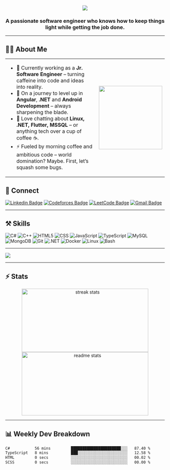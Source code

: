 <h1 align="center">
  <img src="https://readme-typing-svg.herokuapp.com/?font=Righteous&size=35&center=true&vCenter=true&width=500&height=70&duration=4000&lines=Hi+There!+👋;+I'm+Akib;" />
</h1>

<h3 align="center">
  A passionate software engineer who knows how to keep things light while getting the job done.
</h3>

---


## 👨‍💻 About Me

<table>
  <tr>
    <td valign="top" width="75%">
  
- 🔭 Currently working as a **Jr. Software Engineer** – turning caffeine into code and ideas into reality.  
- 🌱 On a journey to level up in **Angular**, **.NET** and **Android Development** – always sharpening the blade.  
- 💬 Love chatting about **Linux, .NET, Flutter, MSSQL** – or anything tech over a cup of coffee ☕.  
- ⚡ Fueled by morning coffee and ambitious code – world domination? Maybe. First, let’s squash some bugs.

</td>
    <td>
      <img src="https://raw.githubusercontent.com/TheDudeThatCode/TheDudeThatCode/master/Assets/Designer.gif" width="200"/>
    </td>
  </tr>
</table>


## 🔗 Connect

[![Linkedin Badge](https://img.shields.io/badge/-Akib-0e76a8?style=flat&labelColor=0e76a8&logo=linkedin&logoColor=white)](https://www.linkedin.com/in/akib99/) 
[![Codeforces Badge](https://img.shields.io/badge/Codeforces-445f9d?style=flat&logo=Codeforces&logoColor=white)](https://codeforces.com/profile/Xenon01) 
[![LeetCode Badge](https://img.shields.io/badge/-LeetCode-FFA116?style=flat&logo=LeetCode&logoColor=black)](https://leetcode.com/dekacore/) 
[![Gmail Badge](https://img.shields.io/badge/Gmail-D14836?style=flat&logo=gmail&logoColor=white)](mailto:saidulislamakib99@gmail.com)

---

## ⚒️ Skills

<p align="left">
  <img alt="C#" src="https://img.shields.io/badge/-C%23-239120?style=flat-square&logo=c-sharp&logoColor=white" />
  <img alt="C++" src="https://img.shields.io/badge/-C%2B%2B-00599C?style=flat-square&logo=c%2B%2B&logoColor=white" />
  <img alt="HTML5" src="https://img.shields.io/badge/-HTML5-E34F26?style=flat-square&logo=html5&logoColor=white" />
  <img alt="CSS" src="https://img.shields.io/badge/-CSS-1572B6?style=flat-square&logo=css3&logoColor=white" />
  <img alt="JavaScript" src="https://img.shields.io/badge/-JavaScript-F7DF1E?style=flat-square&logo=javascript&logoColor=black" />
  <img alt="TypeScript" src="https://img.shields.io/badge/-TypeScript-007ACC?style=flat-square&logo=typescript&logoColor=white" />
  <img alt="MySQL" src="https://img.shields.io/badge/-MySQL-4479A1?style=flat-square&logo=mysql&logoColor=white" />
  <img alt="MongoDB" src="https://img.shields.io/badge/-MongoDB-13aa52?style=flat-square&logo=mongodb&logoColor=white" />
  <img alt="Git" src="https://img.shields.io/badge/-Git-F05032?style=flat-square&logo=git&logoColor=white" />
  <img alt=".NET" src="https://img.shields.io/badge/-.NET-512BD4?style=flat-square&logo=.net&logoColor=white" />
  <img alt="Docker" src="https://img.shields.io/badge/-Docker-2496ED?style=flat-square&logo=docker&logoColor=white" />
  <img alt="Linux" src="https://img.shields.io/badge/-Linux-FCC624?style=flat-square&logo=linux&logoColor=black" />
  <img alt="Bash" src="https://img.shields.io/badge/-Bash-4EAA25?style=flat-square&logo=gnu-bash&logoColor=white" />
</p>

---

![](https://komarev.com/ghpvc/?username=Akib558)

---

## ⚡ Stats

<p align="center">
  <img width="400" height="200" src="https://github-readme-streak-stats-salesp07.vercel.app/?user=Akib558&count_private=true&theme=react&border_radius=10" alt="streak stats"/>
  <img width="400" height="200" src="https://github-readme-stats-salesp07.vercel.app/api?username=Akib558&count_private=true&show_icons=true&theme=react&rank_icon=github&border_radius=10" alt="readme stats" />
</p>

---

## 📊 Weekly Dev Breakdown

<!--START_SECTION:waka-->

```txt
C#           56 mins         ██████████████████████░░░   87.40 %
TypeScript   8 mins          ███░░░░░░░░░░░░░░░░░░░░░░   12.58 %
HTML         0 secs          ░░░░░░░░░░░░░░░░░░░░░░░░░   00.02 %
SCSS         0 secs          ░░░░░░░░░░░░░░░░░░░░░░░░░   00.00 %
```

<!--END_SECTION:waka-->
